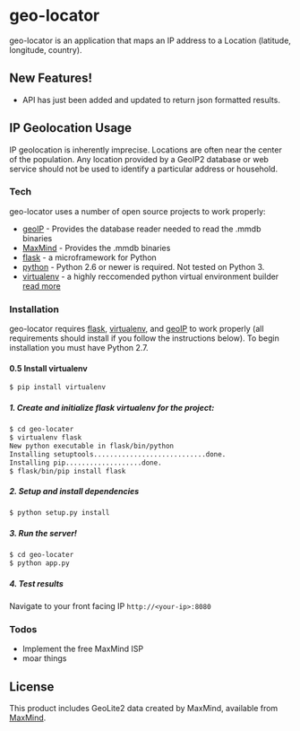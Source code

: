 # geo-locator

geo-locator is an application that maps an IP address to a Location (latitude, longitude, country).

## New Features!
  - API has just been added and updated to return json formatted results.

## IP Geolocation Usage
IP geolocation is inherently imprecise. Locations are often near the center of the population. Any location provided by a GeoIP2 database or web service should not be used to identify a particular address or household.
### Tech

geo-locator uses a number of open source projects to work properly:

* [geoIP] - Provides the database reader needed to read the .mmdb binaries
* [MaxMind] - Provides the .mmdb binaries
* [flask] - a microframework for Python
* [python](https://www.python.org/download/releases/2.7/) - Python 2.6 or newer is required. Not tested on Python 3.
* [virtualenv] - a highly reccomended python virtual environment builder [read more](http://python-guide-pt-br.readthedocs.io/en/latest/dev/virtualenvs/)

### Installation

geo-locator requires [flask], [virtualenv], and [geoIP] to work properly (all requirements should install if you follow the instructions below). To begin installation you must have Python 2.7.


#### 0.5 Install virtualenv
```sh
$ pip install virtualenv
```

##### 1. Create and initialize flask virtualenv for the project:


```sh
$ cd geo-locater
$ virtualenv flask
New python executable in flask/bin/python
Installing setuptools............................done.
Installing pip...................done.
$ flask/bin/pip install flask
```

##### 2. Setup and install dependencies


```sh
$ python setup.py install
```

##### 3. Run the server!
```sh
$ cd geo-locater
$ python app.py
```

##### 4. Test results
Navigate to your front facing IP `http://<your-ip>:8080`

### Todos


 - Implement the free MaxMind ISP 
 - moar things

License
----
This product includes GeoLite2 data created by MaxMind, available from [MaxMind].

   [maxmind]: <http://www.maxmind.com>
   [geoip]: <https://github.com/maxmind/GeoIP2-python>
   [flask]: <http://flask.pocoo.org/>
   [virtualenv]: <https://pypi.python.org/pypi/virtualenv>

